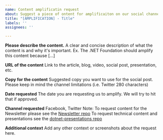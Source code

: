 ```yaml
---
name: Content amplificatin request
about: Suggest a piece of ontent for amplificaiton on our social channels
title: "[AMPLIFICATION] - Title"
labels: ''
assignees: ''

---
```


**Please describe the content.**
A clear and concise description of what the content is and why it's important. Ex. The .NET Foundation should amplify this content because [...]

**URL of the content**
Link to the article, blog, video, social post, presentation, etc. 

**Copy for the content**
Suggested copy you want to use for the social post. Please keep in mind the channel limitations (i.e. Twitter 280 characters)

**Date requested**
The date you are requesting us to amplify. We will try to hit that if approved. 

**Channel requested**
Facebook, Twitter
Note:
To request content for the Newsletter please see the [Newsletter repo](https://github.com/dotnet-foundation/newsletter)
To request technical content and presentations see the [dotnet-presentations repo](https://github.com/dotnet-presentations)

**Additional context**
Add any other context or screenshots about the request here.
